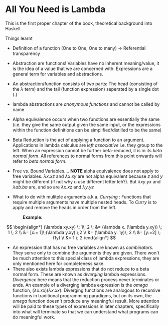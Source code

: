 # All You Need is Lambda

This is the first proper chapter of the book, theoretical background into Haskell. 

Things learnt

- Definition of a function (One to One, One to many) -> Referential transparency

- Abstraction are functions! Variables have no inherent meaning/value, it is the idea of a value that we are concerned with. Expressions are a general term for variables and abstractions.

- An abstraction/function consists of two parts: The head (consisting of the $\lambda$ term) and the tail (function expression) seperated by a single dot ($.$)

- lambda abstractions are _anonymous functions_ and cannot be called by name

- Alpha equivalence occurs when two functions are essentially the same (i.e. they give the same output given the same input, or the expressions within the function definitions can be simplified/distilled to be the same)

- Beta Reduction is the act of applying a function to an argument. Applications in lambda calculus are _left associative_ i.e. they group to the left. When an expression cannot be further beta-reduced, it is in its _beta normal form_. All references to normal forms from this point onwards will refer to _beta normal form_.

- Free vs. Bound Variables.... **NOTE** alpha equivalence does not apply to free variables. $\lambda x.xz$ and $\lambda x. xy$ are not alpha equivalent because $z$ and $y$ might be different (if not why u use different letter leh?). But $\lambda xy.yx$ and $\lambda ab.ba$ are, and so are $\lambda x.xz$ and $\lambda y.yz$ 

- What to do with mulitple arguments a.k.a. _Currying_ : Functions that require multiple arguments have multiple nested heads. To _Curry_ is to apply and remove the heads in order from the left. 

  $\hspace{2em} \textbf{Example:}$   

$$
\begin{align*}
(\lambda xy.xy) \; 1\; 2 \; &= (\lambda x. (\lambda y.xy)) \; 1 \; 2 \\
														&= [x:= 1]\;(\lambda y.xy) \;2 \\
                            &= (\lambda y. 1y)\; 2 \\
                            &= [y:=2] \; (1y) \\
                            &= 1 \; 2 
\end{align*}
$$

- An expression that has no free variables are known as _combinators_. They serve only to combine the arguments they are given. There won't be much attention to this special class of lambda expressions, they are only mentioned here for completeness sake.
- There also exists lambda expressions that do not reduce to a beta normal form. These are known as _diverging_ lambda expressions. _Divergence_ here means that the reduction process never terminates or ends. An example of a diverging lambda expression is the _omega_ function, $(\lambda x.xx)(\lambda x.xx)$. Diverging functions are analogous to recursive functions in traditional programming paradigms, but on its own, the _omega_ function doesn't produce any meaningful result. More attention will be paid to these types of expressions in later chapters, specifically into what will terminate so that we can understand what programs can do meaningful work. 